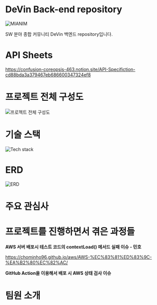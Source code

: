 # DeVin Back-end repository

![MIANIM](https://user-images.githubusercontent.com/66549638/190969664-54b0274d-5383-497d-be6e-87560e2ab3cc.svg)


SW 분야 종합 커뮤니티 DeVin 백엔드 repository입니다.


# API Sheets
https://confusion-coreopsis-463.notion.site/API-Specifiction-cd88bda3a379467eb686600347324ef8

# 프로젝트 전체 구성도
![프로젝트 전체 구성도](https://user-images.githubusercontent.com/66549638/191050960-563b9fb3-a4d4-4ebe-a569-e607b4fc2cbe.png)

# 기술 스택
![Tech stack](https://user-images.githubusercontent.com/66549638/191045484-932b79b0-14e8-4e39-8785-27329066072f.png)

# ERD
![ERD](https://user-images.githubusercontent.com/66549638/191045993-f7aa3973-5afc-494a-904b-644205b6c83e.png)

# 주요 관심사

# 프로젝트를 진행하면서 겪은 과정들

<b>AWS 서버 배포시 테스트 코드의 contextLoad() 메서드 실패 이슈 - 민호</b>

https://chominho96.github.io/aws/AWS-%EC%83%81%ED%83%9C-%EA%B2%80%EC%82%AC/

<b>GitHub Action을 이용해서 배포 시 AWS 상태 검사 이슈</b>

# 팀원 소개